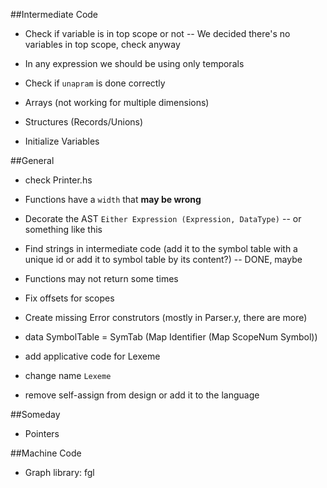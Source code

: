 ##Intermediate Code

* Check if variable is in top scope or not -- We decided there's no variables in top scope, check anyway

* In any expression we should be using only temporals

* Check if `unapram` is done correctly

* Arrays (not working for multiple dimensions)
* Structures (Records/Unions)
* Initialize Variables

##General

* check Printer.hs
* Functions have a `width` that **may be wrong**
* Decorate the AST `Either Expression (Expression, DataType)` -- or something like this
* Find strings in intermediate code (add it to the symbol table with a unique id or add it to symbol table by its content?) -- DONE, maybe
* Functions may not return some times
* Fix offsets for scopes
* Create missing Error construtors (mostly in Parser.y, there are more)

* data SymbolTable = SymTab (Map Identifier (Map ScopeNum Symbol))
* add applicative code for Lexeme
* change name `Lexeme`

* remove self-assign from design or add it to the language

##Someday

* Pointers

##Machine Code

* Graph library: fgl
